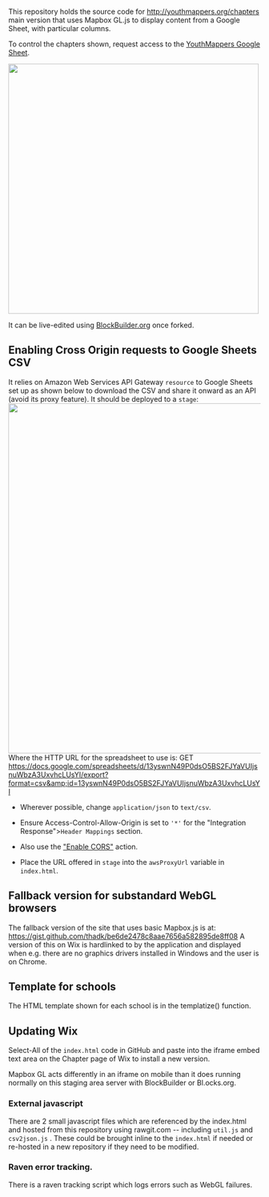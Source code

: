 This repository holds the source code for http://youthmappers.org/chapters main version that uses Mapbox GL.js to display content from a Google Sheet, with particular columns.

To control the chapters shown, request access to the <a href="https://docs.google.com/spreadsheets/d/13yswnN49P0dsO5BS2FJYaVUIjsnuWbzA3UxvhcLUsYI">YouthMappers Google Sheet</a>.

<img src="https://user-images.githubusercontent.com/283343/31572336-c89e2784-b071-11e7-8f9e-c8939732e291.png" width="500"/>

It can be live-edited using <a href="http://blockbuilder.org/thadk/9ca729c0f54dd0dc8ce338feaf2d4bf8">BlockBuilder.org</a> once forked.

## Enabling Cross Origin requests to Google Sheets CSV
It relies on Amazon Web Services API Gateway `resource` to Google Sheets set up as shown below to download the CSV and share it onward as an API (avoid its proxy feature). It should be deployed to a `stage`:
<img src="https://user-images.githubusercontent.com/283343/31572279-2ccf4762-b070-11e7-88db-09820032a502.png" width="700">
Where the HTTP URL for the spreadsheet to use is: GET https://docs.google.com/spreadsheets/d/13yswnN49P0dsO5BS2FJYaVUIjsnuWbzA3UxvhcLUsYI/export?format=csv&amp;id=13yswnN49P0dsO5BS2FJYaVUIjsnuWbzA3UxvhcLUsYI

* Wherever possible, change `application/json` to `text/csv`.
* Ensure  Access-Control-Allow-Origin is set to `'*'` for the "Integration Response">`Header Mappings` section.

* Also use the <a href="http://docs.aws.amazon.com/apigateway/latest/developerguide/how-to-cors.html#how-to-cors-console">"Enable CORS"</a> action.
* Place the URL offered in `stage` into the `awsProxyUrl` variable in `index.html`.


## Fallback version for substandard WebGL browsers
The fallback version of the site that uses basic Mapbox.js is at: https://gist.github.com/thadk/be6de2478c8aae7656a582895de8ff08
A version of this on Wix is hardlinked to by the application and displayed when e.g. there are no graphics drivers installed in Windows and the user is on Chrome.

## Template for schools
The HTML template shown for each school is in the templatize() function.

## Updating Wix
Select-All of the `index.html` code in GitHub and paste into the iframe embed text area on the Chapter page of Wix to install a new version. 


Mapbox GL acts differently in an iframe on mobile than it does running normally on this staging area server with BlockBuilder or Bl.ocks.org.

### External javascript
There are 2 small javascript files which are referenced by the index.html and hosted from this repository using rawgit.com -- including `util.js` and  `csv2json.js` . These could be brought inline to the `index.html` if needed or re-hosted in a new repository if they need to be modified.

### Raven error tracking.
There is a raven tracking script which logs errors such as WebGL failures.

